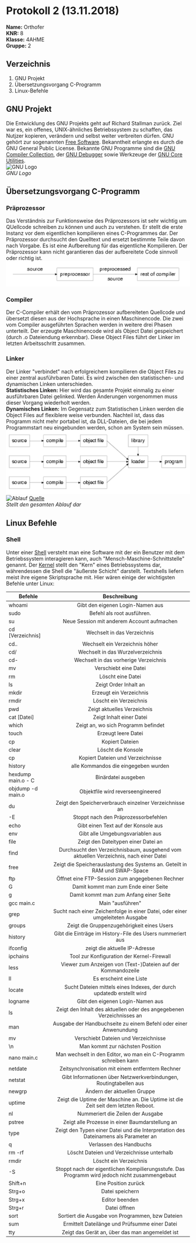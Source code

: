 # Protokoll 2 (13.11.2018)  
**Name:** Orthofer  
**KNR:** 8  
**Klasse:** 4AHME  
**Gruppe:** 2  
## Verzeichnis  
1. GNU Projekt  
1. Übersetzungsvorgang C-Programm  
1. Linux-Befehle  
## GNU Projekt  
Die Entwicklung des GNU Projekts geht auf Richard Stallman zurück. Ziel war es, ein offenes, UNIX-ähnliches Betriebssystem zu schaffen, das Nutjzer kopieren, verändern und selbst weiter verbreiten dürfen. GNU gehört zur sogenannten [Free Software](https://de.wikipedia.org/wiki/Freie_Software). Bekanntheit erlangte es durch die GNU General Public License. Bekannte GNU Programme sind die [GNU Compiler Collection](https://de.wikipedia.org/wiki/GNU_Compiler_Collection), der [GNU Debugger](https://de.wikipedia.org/wiki/GNU_Debugger) sowie Werkzeuge der [GNU Core Utilities](https://de.wikipedia.org/wiki/GNU_Core_Utilities).  
![GNU Logo](https://upload.wikimedia.org/wikipedia/commons/thumb/3/39/Official_gnu.svg/220px-Official_gnu.svg.png)  
*GNU Logo*  
## Übersetzungsvorgang C-Programm  
### Präprozessor  
Das Verständnis zur Funktionsweise des Präprozessors ist sehr wichtig um QUellcode schreiben zu können und auch zu verstehen. Er stellt die erste Instanz vor dem eigentlichen kompilieren eines C-Programmes dar. Der Präprozessor durchsucht den Quelltext und ersetzt bestimmte Teile davon nach Vorgabe. Es ist eine Aufbereitung für das eigentliche Kompilieren. Der Präprozessor kann nicht garantieren das der aufbereitete Code sinnvoll oder richtig ist.  
![Präprozessor](https://github.com/ortdam14/labor/blob/master/Pr%C3%A4prozessor.PNG)  
### Compiler  
Der C-Compiler erhält den vom Präprozessor aufbereiteten Quellcode und übersetzt diesen aus der Hochsprache in einen Maschinencode. Die zwei vom Compiler ausgeführten Sprachen werden in weitere drei Phasen unterteilt. Der erzeugte Maschinencode wird als Object Datei gespeichert (durch .o Dateiendung erkennbar). Diese Object Files führt der Linker im letzten Arbeitsschritt zusammen.  
### Linker  
Der Linker "verbindet" nach erfolgreichem kompilieren die Object Files zu einer zentral ausführbaren Datei. Es wird zwischen den statistischen- und dynamischen Linken unterschieden.    
**Statistisches Linken:** Hier wird das gesamte Projekt einmalig zu einer ausführbaren Datei gelinked. Werden Änderungen vorgenommen muss dieser Vorgang wiederholt werden.    
**Dynamisches Linken:** Im Gegensatz zum Statistischen Linken werden die Object Files auf flexiblere weise verbunden. Nachteil ist, dass das Programm nicht mehr portabel ist, da DLL-Dateien, die bei jedem Programmstart neu eingebunden werden, schon am System sein müssen.  
![Linker](https://github.com/ortdam14/labor/blob/master/Linker.PNG) 
![Ablauf](https://upload.wikimedia.org/wikipedia/commons/thumb/4/41/GCC_Sche)
[Quelle](https://upload.wikimedia.org/wikipedia/commons/thumb/4/41/GCC_Sche)  
*Stellt den gesamten Ablauf dar*  
## Linux Befehle 
### Shell  
Unter einer [Shell](https://de.wikipedia.org/wiki/Shell_(Betriebssystem)) versteht man eine Software mit der ein Benutzer mit dem Betriebssystem interagieren kann, auch "Mensch-Maschine-Schnittstelle" genannt. Der [Kernel](https://de.wikipedia.org/wiki/Kernel_(Betriebssystem)) stellt den "Kern" eines Betriebssystems dar, währendessen die Shell die "äußerste Schicht" darstellt. Textshells liefern meist ihre eigene Skriptsprache mit. Hier wären einige der wichtigsten Befehle unter Linux:  

|Befehle            |Beschreibung   |
| ----------------- |:-------------:|
|whoami		|Gibt den eigenen Login-Namen aus|
|sudo		|Befehl als root ausführen.|
|su			|Neue Session mit anderem Account aufmachen|
|cd [Verzeichnis]			    |Wechselt in das Verzeichnis|
|	cd..	|Wechselt ein Verzeichnis höher|
|cd/		|Wechselt in das Wurzelverzeichnis|
|cd-		|Wechselt in das vorherige Verzeichnis|
|mv			|Verschiebt eine Datei|
|rm		|Löscht eine Datei|
|ls			|Zeigt Order Inhalt an|
|mkdir		|Erzeugt ein Verzeichnis|
|rmdir		|Löscht ein Verzeichnis|
|pwd		|Zeigt aktuelles Verzeichnis|
|cat [Datei] 		|Zeigt Inhalt einer Datei|
|which		|Zeigt an, wo sich Programm befindet|
|touch		|Erzeugt leere Datei|
|cp		|Kopiert Dateien|
|clear		|Löscht die Konsole|
|cp			|Kopiert Dateien und Verzeichnisse|
|history		|alle Kommandos die eingegeben wurden|
|hexdump main.o - C			|Binärdatei ausgeben|
|objdump -d main.o	|Objektfile wird reverseengineered|
|du			|Zeigt den Speicherverbrauch einzelner Verzeichnisse an |
|-E			|Stoppt nach den Präprozessorbefehlen|
|echo		|Gibt einen Text auf der Konsole aus|
|env		|Gibt alle Umgebungsvariablen aus|
|file		|Zeigt den Dateitypen einer Datei an|
|find		|Durchsucht den Verzeichnisbaum, ausgehend vom aktuellen Verzeichnis, nach einer Datei|
|free		|Zeigt die Speicherauslastung des Systems an. Geteilt in RAM und SWAP-Space|
|ftp		|Öffnet eine FTP-Session zum angegebenen Rechner |
|G			|Damit kommt man zum Ende einer Seite|
|g			|Damit kommt man zum Anfang einer Seite|
|gcc main.c	|Main "ausführen"|
|grep		|Sucht nach einer Zeichenfolge in einer Datei, oder einer umgeleiteten Ausgabe |
|groups		|Zeigt die Gruppenzugehörigkeit eines Users|
|history	|Gibt die Einträge im History-File des Users nummeriert aus|
|ifconfig	|zeigt die aktuelle IP-Adresse |
|ipchains	|Tool zur Konfiguration der Kernel-Firewall|
|less 		|Viewer zum Anzeigen von (Text-)Dateien auf der Kommandozeile|
|ll			|Es erscheint eine Liste|
|locate		|Sucht Dateien mittels eines Indexes, der durch updatedb erstellt wird|
|logname	|Gibt den eigenen Login-Namen aus|
|ls			|Zeigt den Inhalt des aktuellen oder des angegebenen Verzeichnisses an|
|man		|Ausgabe der Handbuchseite zu einem Befehl oder einer Anwenundung|
|mv			|Verschiebt Dateien und Verzeichnisse |
|\n			|Man kommt zur nächsten Position|
|nano main.c|Man wechselt in den Editor, wo man ein C-Programm schreiben kann|
|netdate	|Zeitsynchronisation mit einem entferntem Rechner|
|netstat	|Gibt Informationen über Netzwerkverbindungen, Routingtabellen aus|
|newgrp		|Ändern der aktuellen Gruppe|
|uptime		|Zeigt die Uptime der Maschine an. Die Uptime ist die Zeit seit dem letzten Reboot.|
|nl			|Nummeriert die Zeilen der Ausgabe|
|pstree		|Zeigt alle Prozesse in einer Baumdarstellung an|
|type		|Zeigt den Typen einer Datei und die Interpretation des Dateinamens als Parameter an|
|q			|Verlassen des Handbuchs|
|rm -rf 	|Löscht Dateien und Verzeichnisse unterhalb|
|rmdir		|Löscht ein Verzeichnis|
|-S			|Stoppt nach der eigentlichen Kompilierungsstufe. Das Programm wird jedoch nicht zusammengebaut|
|Shift+n	|Eine Position zurück|
|Strg+o		|Datei speichern|
|Strg+x		|Editor beenden|
|Strg+r		|Datei öffnen|
|sort		|Sortiert die Ausgabe von Programmen, bzw Dateien|
|sum		|Ermittelt Dateilänge und Prüfsumme einer Datei|
|tty		|Zeigt das Gerät an, über das man angemeldet ist|
